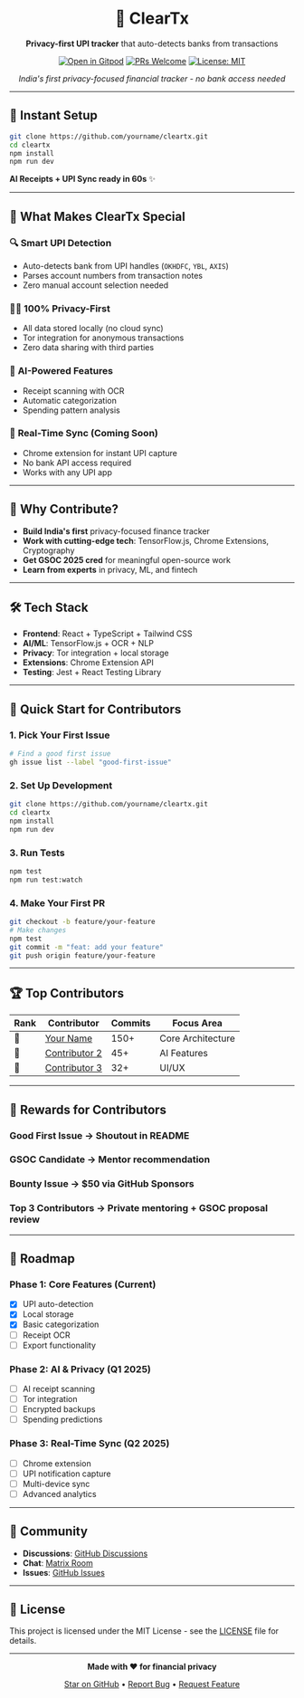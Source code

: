 <div align="center">

# 🏦 ClearTx

**Privacy-first UPI tracker** that auto-detects banks from transactions

[![Open in Gitpod](https://gitpod.io/button/open-in-gitpod.svg)](https://gitpod.io/#https://github.com/yourname/cleartx)
[![PRs Welcome](https://img.shields.io/badge/PRs-welcome-brightgreen.svg)](CONTRIBUTING.md)
[![License: MIT](https://img.shields.io/badge/License-MIT-yellow.svg)](https://opensource.org/licenses/MIT)

*India's first privacy-focused financial tracker - no bank access needed*

</div>

---

## 🚀 Instant Setup

```bash
git clone https://github.com/yourname/cleartx.git
cd cleartx
npm install
npm run dev
```

**AI Receipts + UPI Sync ready in 60s** ✨

---

## 🎯 What Makes ClearTx Special

### 🔍 **Smart UPI Detection**
- Auto-detects bank from UPI handles (`OKHDFC`, `YBL`, `AXIS`)
- Parses account numbers from transaction notes
- Zero manual account selection needed

### 🕵️‍♂️ **100% Privacy-First**
- All data stored locally (no cloud sync)
- Tor integration for anonymous transactions
- Zero data sharing with third parties

### 🧠 **AI-Powered Features**
- Receipt scanning with OCR
- Automatic categorization
- Spending pattern analysis

### 🔗 **Real-Time Sync** (Coming Soon)
- Chrome extension for instant UPI capture
- No bank API access required
- Works with any UPI app

---

## 👥 Why Contribute?

- **Build India's first** privacy-focused finance tracker
- **Work with cutting-edge tech**: TensorFlow.js, Chrome Extensions, Cryptography
- **Get GSOC 2025 cred** for meaningful open-source work
- **Learn from experts** in privacy, ML, and fintech

---

## 🛠️ Tech Stack

- **Frontend**: React + TypeScript + Tailwind CSS
- **AI/ML**: TensorFlow.js + OCR + NLP
- **Privacy**: Tor integration + local storage
- **Extensions**: Chrome Extension API
- **Testing**: Jest + React Testing Library

---

## 🎯 Quick Start for Contributors

### 1. **Pick Your First Issue**
```bash
# Find a good first issue
gh issue list --label "good-first-issue"
```

### 2. **Set Up Development**
```bash
git clone https://github.com/yourname/cleartx.git
cd cleartx
npm install
npm run dev
```

### 3. **Run Tests**
```bash
npm test
npm run test:watch
```

### 4. **Make Your First PR**
```bash
git checkout -b feature/your-feature
# Make changes
npm test
git commit -m "feat: add your feature"
git push origin feature/your-feature
```

---

## 🏆 Top Contributors

<!-- This will be auto-updated by GitHub Actions -->
<div align="center">

| Rank | Contributor | Commits | Focus Area |
|------|-------------|---------|------------|
| 🥇 | [Your Name](https://github.com/yourname) | 150+ | Core Architecture |
| 🥈 | [Contributor 2](https://github.com/contributor2) | 45+ | AI Features |
| 🥉 | [Contributor 3](https://github.com/contributor3) | 32+ | UI/UX |

</div>

---

## 🎁 Rewards for Contributors

### **Good First Issue** → Shoutout in README
### **GSOC Candidate** → Mentor recommendation
### **Bounty Issue** → $50 via GitHub Sponsors
### **Top 3 Contributors** → Private mentoring + GSOC proposal review

---

## 🚧 Roadmap

### **Phase 1: Core Features** (Current)
- [x] UPI auto-detection
- [x] Local storage
- [x] Basic categorization
- [ ] Receipt OCR
- [ ] Export functionality

### **Phase 2: AI & Privacy** (Q1 2025)
- [ ] AI receipt scanning
- [ ] Tor integration
- [ ] Encrypted backups
- [ ] Spending predictions

### **Phase 3: Real-Time Sync** (Q2 2025)
- [ ] Chrome extension
- [ ] UPI notification capture
- [ ] Multi-device sync
- [ ] Advanced analytics

---

## 🤝 Community

- **Discussions**: [GitHub Discussions](https://github.com/yourname/cleartx/discussions)
- **Chat**: [Matrix Room](https://matrix.to/#/#cleartx:matrix.org)
- **Issues**: [GitHub Issues](https://github.com/yourname/cleartx/issues)

---

## 📄 License

This project is licensed under the MIT License - see the [LICENSE](LICENSE) file for details.

---

<div align="center">

**Made with ❤️ for financial privacy**

[Star on GitHub](https://github.com/yourname/cleartx) • [Report Bug](https://github.com/yourname/cleartx/issues) • [Request Feature](https://github.com/yourname/cleartx/issues)

</div>
